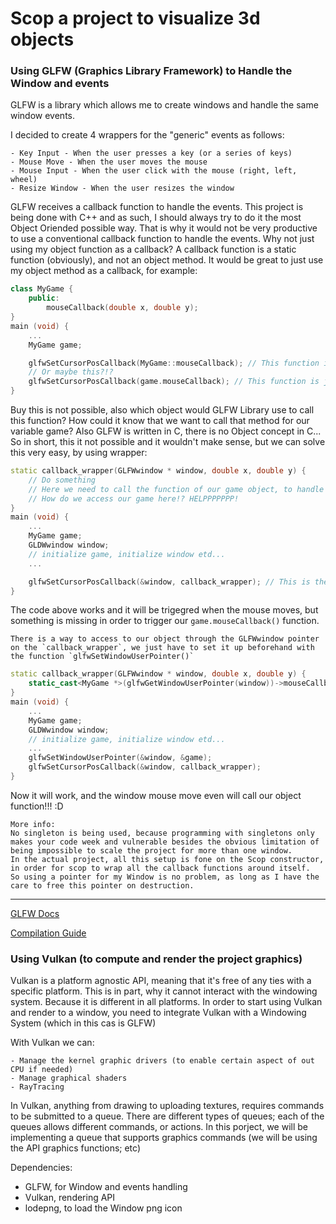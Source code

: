 # Scop a project to visualize 3d objects

### Using GLFW (Graphics Library Framework) to Handle the Window and events


GLFW is a library which allows me to create windows and handle the same window events.

I decided to create 4 wrappers for the "generic" events as follows:

	- Key Input - When the user presses a key (or a series of keys)
	- Mouse Move - When the user moves the mouse
	- Mouse Input - When the user click with the mouse (right, left, wheel)
	- Resize Window - When the user resizes the window

GLFW receives a callback function to handle the events.
This project is being done with C++ and as such, I should always try to do it the most Object Oriended possible way.
That is why it would not be very productive to use a conventional callback function to handle the events.
Why not just using my object function as a callback?
A callback function is a static function (obviously), and not an object method.
It would be great to just use my object method as a callback, for example:

```c++
class MyGame {
	public:
		mouseCallback(double x, double y);
}
main (void) {
	...
	MyGame game;

	glfwSetCursorPosCallback(MyGame::mouseCallback); // This function is just an example, it is not defined like this
	// Or maybe this?!?
	glfwSetCursorPosCallback(game.mouseCallback); // This function is just an example, it is not defined like this
}
```

Buy this is not possible, also which object would GLFW Library use to call this function? How could it know that we want to call that method for our variable game? Also GLFW is written in C, there is no Object concept in C...
So in short, this it not possible and it wouldn't make sense, but we can solve this very easy, by using wrapper:

```c++
static callback_wrapper(GLFWwindow * window, double x, double y) {
	// Do something
	// Here we need to call the function of our game object, to handle the event
	// How do we access our game here!? HELPPPPPPP!
}
main (void) {
	...
	MyGame game;
	GLDWwindow window;
	// initialize game, initialize window etd...
	...

	glfwSetCursorPosCallback(&window, callback_wrapper); // This is the actual function used to set the mouse move hook to a callback 
}
```

The code above works and it will be trigegred when the mouse moves, but something is missing in order to trigger our `game.mouseCallback()` function.

	There is a way to access to our object through the GLFWwindow pointer on the `callback_wrapper`, we just have to set it up beforehand with the function `glfwSetWindowUserPointer()`

```c++
static callback_wrapper(GLFWwindow * window, double x, double y) {
	static_cast<MyGame *>(glfwGetWindowUserPointer(window))->mouseCallback(x, y);
}
main (void) {
	...
	MyGame game;
	GLDWwindow window;
	// initialize game, initialize window etd...
	...
	glfwSetWindowUserPointer(&window, &game);
	glfwSetCursorPosCallback(&window, callback_wrapper);
}
```

Now it will work, and the window mouse move even will call our object function!!! :D

	More info:
	No singleton is being used, because programming with singletons only makes your code week and vulnerable besides the obvious limitation of being impossible to scale the project for more than one window.
	In the actual project, all this setup is fone on the Scop constructor, in order for scop to wrap all the callback functions around itself.
	So using a pointer for my Window is no problem, as long as I have the care to free this pointer on destruction.

***

[GLFW Docs](https://www.glfw.org/docs/latest/quick.html)

[Compilation Guide](https://www.glfw.org/docs/latest/build_guide.html)



### Using Vulkan (to compute and render the project graphics)

Vulkan is a platform agnostic API, meaning that it's free of any ties with a specific platform. This is in part, why it cannot interact with the windowing system. Because it is different in all platforms.
In order to start using Vulkan and render to a window, you need to integrate Vulkan with a Windowing System (which in this cas is GLFW)

With Vulkan we can:

	- Manage the kernel graphic drivers (to enable certain aspect of out CPU if needed)
	- Manage graphical shaders
	- RayTracing

In Vulkan, anything from drawing to uploading textures, requires commands to be submitted to a queue.
There are different types of queues; each of the queues allows different commands, or actions.
In this porject, we will be implementing a queue that supports graphics commands (we will be using the API graphics functions; etc)



Dependencies: 
- GLFW, for Window and events handling
- Vulkan, rendering API
- lodepng, to load the Window png icon